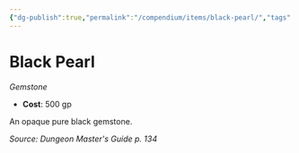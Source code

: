 ```yaml
---
{"dg-publish":true,"permalink":"/compendium/items/black-pearl/","tags":["compendium/src/5e/dmg","item/wealth/gemstone"]}
---
```


# Black Pearl
*Gemstone*  

- **Cost**: 500 gp

An opaque pure black gemstone.

*Source: Dungeon Master's Guide p. 134*